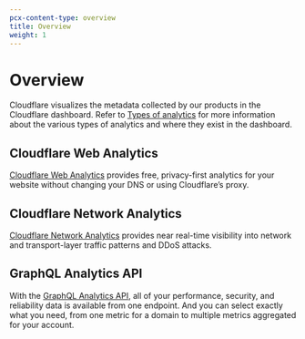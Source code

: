 ```yaml
---
pcx-content-type: overview
title: Overview
weight: 1
---
```


# Overview

Cloudflare visualizes the metadata collected by our products in the Cloudflare dashboard. Refer to [Types of analytics](/fundamentals/data-products/types-of-analytics/) for more information about the various types of analytics and where they exist in the dashboard.

## Cloudflare Web Analytics

[Cloudflare Web Analytics](/analytics/web-analytics/) provides free, privacy-first analytics for your website without changing your DNS or using Cloudflare’s proxy.

## Cloudflare Network Analytics

[Cloudflare Network Analytics](/analytics/network-analytics/) provides near real-time visibility into network and transport-layer traffic patterns and DDoS attacks.

## GraphQL Analytics API

With the [GraphQL Analytics API](/analytics/graphql-api/), all of your performance, security, and reliability data is available from one endpoint.
And you can select exactly what you need, from one metric for a domain to multiple metrics aggregated for your account.

